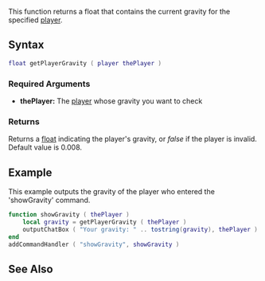 This function returns a float that contains the current gravity for the specified [player](/player.md "wikilink").

Syntax
------

``` lua
float getPlayerGravity ( player thePlayer )
```

### Required Arguments

-   **thePlayer:** The [player](/player.md "wikilink") whose gravity you want to check

### Returns

Returns a [float](/float.md "wikilink") indicating the player's gravity, or *false* if the player is invalid. Default value is 0.008.

Example
-------

This example outputs the gravity of the player who entered the 'showGravity' command.

``` lua
function showGravity ( thePlayer )
    local gravity = getPlayerGravity ( thePlayer )
    outputChatBox ( "Your gravity: " .. tostring(gravity), thePlayer )
end
addCommandHandler ( "showGravity", showGravity )
```

See Also
--------
